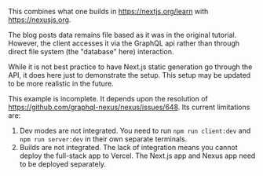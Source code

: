 This combines what one builds in https://nextjs.org/learn with https://nexusjs.org.

The blog posts data remains file based as it was in the original tutorial. However, the client accesses it via the GraphQL api rather than through direct file system (the "database" here) interaction.

While it is not best practice to have Next.js static generation go through the API, it does here just to demonstrate the setup. This setup may be updated to be more realistic in the future.

This example is incomplete. It depends upon the resolution of https://github.com/graphql-nexus/nexus/issues/648. Its current limitations are:

1. Dev modes are not integrated. You need to run `npm run client:dev` and `npm run server:dev` in their own separate terminals.
1. Builds are not integrated. The lack of integration means you cannot deploy the full-stack app to Vercel. The Next.js app and Nexus app need to be deployed separately.
